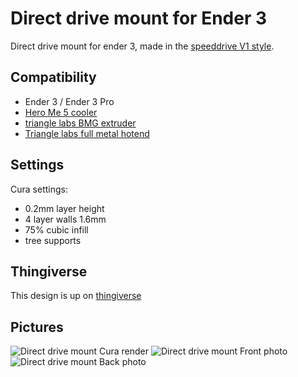 # Direct drive mount for Ender 3
Direct drive mount for ender 3, made in the [speeddrive V1 style](https://www.thingiverse.com/thing:3816051).
## Compatibility
* Ender 3 / Ender 3 Pro
* [Hero Me 5 cooler](https://www.thingiverse.com/thing:4460970) 
* [triangle labs BMG extruder](https://www.aliexpress.com/item/32917029058.html)
* [Triangle labs full metal hotend](https://nl.aliexpress.com/item/32909386487.html)
## Settings
Cura settings:
* 0.2mm layer height
* 4 layer walls 1.6mm
* 75% cubic infill
* tree supports
## Thingiverse
This design is up on [thingiverse](https://www.thingiverse.com/thing:4726352)
## Pictures
![Direct drive mount Cura render](/images/speedddrive_herome5+bmg_render.jpg)
![Direct drive mount Front photo](/images/speedddrive_herome5+bmg_front.jpg)
![Direct drive mount Back photo](/images/speedddrive_herome5+bmg_back.jpg)

